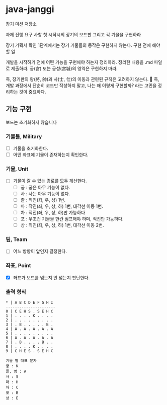 # java-janggi

장기 미션 저장소

과제 진행 요구 사항
첫 시작시의 장기의 보드판 그리고 각 기물을 구현하라

장기 기획서 확인
1단계에서는 장기 기물들의 동작은 구현하지 않는다.
구현 전에 해야 할 일

개발을 시작하기 전에 어떤 기능을 구현해야 하는지 정리하라.
정리한 내용을 .md 파일로 제출하라.
궁(宮) 또는 궁성(宮城)의 영역은 구현하지 마라.

즉, 장기판의 왕(將, 帥)과 사(士, 仕)의 이동과 관련된 규칙은 고려하지 않는다.
📌 즉, 개발 과정에서 단순히 코드만 작성하지 말고,
나는 왜 이렇게 구현할까? 라는 고민을 정리하는 것이 중요하다.

## 기능 구현

보드는 초기화하지 않습니다

### 기물들, Military

- [ ] 기물을 초기화한다.
- [ ] 어떤 좌표에 기물이 존재하는지 확인한다.

### 기물, Unit

- [ ] 기물이 갈 수 있는 경로를 모두 계산한다.
    - [ ] 궁 : 궁은 아무 기능이 없다.
    - [ ] 사 : 사는 아무 기능이 없다.
    - [ ] 졸 : 직진(좌, 우, 상) 1번.
    - [ ] 마 : 작진(좌, 우, 상, 하) 1번, 대각선 이동 1번.
    - [ ] 차 : 직진(좌, 우, 상, 하)만 가능하다
    - [ ] 포 : 무조건 기물을 한칸 점프해야 하며, 직진만 가능하다.
    - [ ] 상 : 직진(좌, 우, 상, 하) 1번, 대각선 이동 2번.

### 팀, Team

- [ ] 어느 방향이 앞인지 결정한다.

### 좌표, Point

- [x] 좌표가 보드를 넘는지 안 넘는지 판단한다.

### 출력 형식

```
* | A B C D E F G H I 
----------------------
0 | C E H S . S E H C
1 | . . . . K . . . . 
2 | . . . . . . . . . 
3 | . B . . . . . B .
4 | A . A . A . A . A
5 | . . . . . . . . .
6 | A . A . A . A . A
7 | . B . . . . B . .
8 | . . . . K . . . .
9 | C H E S . S E H C

기물 별 대표 문자
궁 : K
졸, 병 : A
사 : S
마 : H
차 : C
포 : B
상 : E
```
